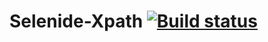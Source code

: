 # Selenide-Xpath [![Build status](https://ci.appveyor.com/api/projects/status/8c870ufsupihr4df?svg=true)](https://ci.appveyor.com/project/Maksim7777777/selenide-xpath)
